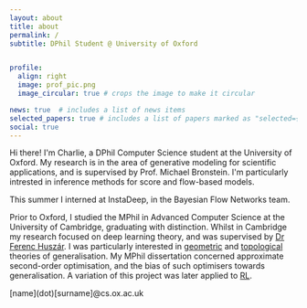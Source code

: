 ```yaml
---
layout: about
title: about
permalink: /
subtitle: DPhil Student @ University of Oxford


profile:
  align: right
  image: prof_pic.png
  image_circular: true # crops the image to make it circular

news: true  # includes a list of news items
selected_papers: true # includes a list of papers marked as "selected={true}"
social: true
---
```


Hi there! I'm Charlie, a DPhil Computer Science student at the University of Oxford.
My research is in the area of generative modeling for scientific applications, and is supervised by Prof. Michael Bronstein.
I'm particularly intrested in inference methods for score and flow-based models.

This summer I interned at InstaDeep, in the Bayesian Flow Networks team.

Prior to Oxford, I studied the MPhil in Advanced Computer Science at the University of Cambridge, graduating with distinction.
Whilst in Cambridge my research focused on deep learning theory, and was supervised by [Dr Ferenc Huszár](https://www.inference.vc/).
I was particularly interested in [geometric](https://iclr.cc/virtual/2023/14975) and [topological](https://arxiv.org/abs/2406.02234) theories of generalisation.
My MPhil dissertation concerned approximate second-order optimisation, and the bias of such optimisers towards generalisation.
A variation of this project was later applied to [RL](https://arxiv.org/abs/2411.00666).

\[name\]\(dot\)\[surname\]@cs.ox.ac.uk
